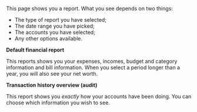 This page shows you a report. What you see depends on two things:

- The type of report you have selected;
- The date range you have picked;
- The accounts you have selected;
- Any other options available.

**Default financial report**

This reports shows you your expenses, incomes, budget and category information and bill information. When you select a period longer than a year, you will also see your net worth.

**Transaction history overview (audit)**

This report shows you _exactly_ how your accounts have been doing. You can choose which information you wish to see.